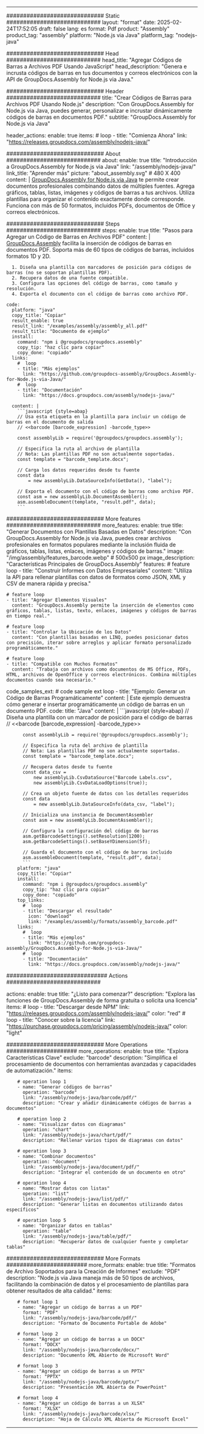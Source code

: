 



---
############################# Static ############################
layout: "format"
date:  2025-02-24T17:52:05
draft: false
lang: es
format: Pdf
product: "Assembly"
product_tag: "assembly"
platform: "Node.js via Java"
platform_tag: "nodejs-java"

############################# Head ############################
head_title: "Agregar Códigos de Barras a Archivos PDF Usando JavaScript"
head_description: "Genera e incrusta códigos de barras en tus documentos y correos electrónicos con la API de GroupDocs.Assembly for Node.js via Java."

############################# Header ############################
title: "Crear Códigos de Barras para Archivos PDF Usando Node.js" 
description: "Con GroupDocs.Assembly for Node.js via Java, puedes generar, personalizar e incrustar dinámicamente códigos de barras en documentos PDF."
subtitle: "GroupDocs.Assembly for Node.js via Java" 

header_actions:
  enable: true
  items:
    #  loop
    - title: "Comienza Ahora"
      link: "https://releases.groupdocs.com/assembly/nodejs-java/"
      
############################# About ############################
about:
    enable: true
    title: "Introducción a GroupDocs.Assembly for Node.js via Java"
    link: "/assembly/nodejs-java/"
    link_title: "Aprender más"
    picture: "about_assembly.svg" # 480 X 400
    content: |
       [GroupDocs.Assembly for Node.js via Java](/assembly/nodejs-java/) te permite crear documentos profesionales combinando datos de múltiples fuentes. Agrega gráficos, tablas, listas, imágenes y códigos de barras a tus archivos. Utiliza plantillas para organizar el contenido exactamente donde corresponde. Funciona con más de 50 formatos, incluidos PDFs, documentos de Office y correos electrónicos.

############################# Steps ############################
steps:
    enable: true
    title: "Pasos para Agregar un Código de Barras en Archivos PDF"
    content: |
      [GroupDocs.Assembly](/assembly/nodejs-java/) facilita la inserción de códigos de barras en documentos PDF. Soporta más de 60 tipos de códigos de barras, incluidos formatos 1D y 2D.
      
      1. Diseña una plantilla con marcadores de posición para códigos de barras (no se soportan plantillas PDF).
      2. Recupera datos de una fuente compatible.
      3. Configura las opciones del código de barras, como tamaño y resolución.
      4. Exporta el documento con el código de barras como archivo PDF.
   
    code:
      platform: "java"
      copy_title: "Copiar"
      result_enable: true
      result_link: "/examples/assembly/assembly_all.pdf"
      result_title: "Documento de ejemplo"
      install:
        command: "npm i @groupdocs/groupdocs.assembly"
        copy_tip: "haz clic para copiar"
        copy_done: "copiado"
      links:
        #  loop
        - title: "Más ejemplos"
          link: "https://github.com/groupdocs-assembly/GroupDocs.Assembly-for-Node.js-via-Java/"
        #  loop
        - title: "Documentación"
          link: "https://docs.groupdocs.com/assembly/nodejs-java/"
          
      content: |
        ```javascript {style=abap}
        // Usa esta etiqueta en la plantilla para incluir un código de barras en el documento de salida
        // <<barcode [barcode_expression] -barcode_type>>
    
        const assemblyLib = require('@groupdocs/groupdocs.assembly');

        // Especifica la ruta al archivo de plantilla
        // Nota: Las plantillas PDF no son actualmente soportadas.
        const template = "barcode_template.docx";

        // Carga los datos requeridos desde tu fuente
        const data 
            = new assemblyLib.DataSourceInfo(GetData(), "label");

        // Exporta el documento con el código de barras como archivo PDF.
        const asm = new assemblyLib.DocumentAssembler();
        asm.assembleDocument(template, "result.pdf", data);
        ```           

############################# More features ############################
more_features:
  enable: true
  title: "Generar Documentos con Plantillas Basadas en Datos"
  description: "Con GroupDocs.Assembly for Node.js via Java, puedes crear archivos profesionales en formatos populares mediante la inclusión fluida de gráficos, tablas, listas, enlaces, imágenes y códigos de barras."
  image: "/img/assembly/features_barcode.webp" # 500x500 px
  image_description: "Características Principales de GroupDocs.Assembly"
  features:
    # feature loop
    - title: "Construir Informes con Datos Empresariales"
      content: "Utiliza la API para rellenar plantillas con datos de formatos como JSON, XML y CSV de manera rápida y precisa."

    # feature loop
    - title: "Agregar Elementos Visuales"
      content: "GroupDocs.Assembly permite la inserción de elementos como gráficos, tablas, listas, texto, enlaces, imágenes y códigos de barras en tiempo real."

    # feature loop
    - title: "Controlar la Ubicación de los Datos"
      content: "Con plantillas basadas en LINQ, puedes posicionar datos con precisión, iterar sobre arreglos y aplicar formato personalizado programáticamente."

    # feature loop
    - title: "Compatible con Muchos Formatos"
      content: "Trabaja con archivos como documentos de MS Office, PDFs, HTML, archivos de OpenOffice y correos electrónicos. Combina múltiples documentos cuando sea necesario."
      
  code_samples_ext:
    # code sample ext loop
    - title: "Ejemplo: Generar un Código de Barras Programáticamente"
      content: |
        Este ejemplo demuestra cómo generar e insertar programáticamente un código de barras en un documento PDF.
      code:
        title: "Java"
        content: |
          ```javascript {style=abap}
          // Diseña una plantilla con un marcador de posición para el código de barras
          // <<barcode [barcode_expression] -barcode_type>>
          
          const assemblyLib = require('@groupdocs/groupdocs.assembly');

          // Especifica la ruta del archivo de plantilla
          // Nota: Las plantillas PDF no son actualmente soportadas.
          const template = "barcode_template.docx";

          // Recupera datos desde tu fuente
          const data_csv =
              new assemblyLib.CsvDataSource("Barcode Labels.csv", 
              new assemblyLib.CsvDataLoadOptions(true));

          // Crea un objeto fuente de datos con los detalles requeridos
          const data 
              = new assemblyLib.DataSourceInfo(data_csv, "label");

          // Inicializa una instancia de DocumentAssembler
          const asm = new assemblyLib.DocumentAssembler();

          // Configura la configuración del código de barras
          asm.getBarcodeSettings().setResolution(1200);
          asm.getBarcodeSettings().setBaseYDimension(5f);

          // Guarda el documento con el código de barras incluido
          asm.assembleDocument(template, "result.pdf", data);
          ```
        platform: "java"
        copy_title: "Copiar"
        install:
          command: "npm i @groupdocs/groupdocs.assembly"
          copy_tip: "haz clic para copiar"
          copy_done: "copiado"
        top_links:
          #  loop
          - title: "Descargar el resultado"
            icon: "download"
            link: "/examples/assembly/formats/assembly_barcode.pdf"
        links:
          #  loop
          - title: "Más ejemplos"
            link: "https://github.com/groupdocs-assembly/GroupDocs.Assembly-for-Node.js-via-Java/"
          #  loop
          - title: "Documentación"
            link: "https://docs.groupdocs.com/assembly/nodejs-java/"
            

            


############################## Actions ############################

actions:
  enable: true
  title: "¿Listo para comenzar?"
  description: "Explora las funciones de GroupDocs.Assembly de forma gratuita o solicita una licencia"
  items:
    #  loop
    - title: "Descargar desde NPM"
      link: "https://releases.groupdocs.com/assembly/nodejs-java/"
      color: "red"
        #  loop
    - title: "Conocer sobre la licencia"
      link: "https://purchase.groupdocs.com/pricing/assembly/nodejs-java/"
      color: "light"


############################# More Operations #####################
more_operations:
    enable: true
    title: "Explora Características Clave"
    exclude: "barcode"
    description: "Simplifica el procesamiento de documentos con herramientas avanzadas y capacidades de automatización."
    items: 
          
        # operation loop 1
        - name: "Generar códigos de barras"
          operation: "barcode"
          link: "/assembly/nodejs-java/barcode/pdf/"
          description: "Crear y añadir dinámicamente códigos de barras a documentos"

        # operation loop 2
        - name: "Visualizar datos con diagramas"
          operation: "chart"
          link: "/assembly/nodejs-java/chart/pdf/"
          description: "Rellenar varios tipos de diagramas con datos"

        # operation loop 3
        - name: "Combinar documentos"
          operation: "document"
          link: "/assembly/nodejs-java/document/pdf/"
          description: "Integrar el contenido de un documento en otro"

        # operation loop 4
        - name: "Mostrar datos con listas"
          operation: "list"
          link: "/assembly/nodejs-java/list/pdf/"
          description: "Generar listas en documentos utilizando datos específicos"

        # operation loop 5
        - name: "Organizar datos en tablas"
          operation: "table"
          link: "/assembly/nodejs-java/table/pdf/"
          description: "Recuperar datos de cualquier fuente y completar tablas"
         
          
############################# More Formats ########################
more_formats:
    enable: true
    title: "Formatos de Archivo Soportados para la Creación de Informes"
    exclude: "PDF"
    description: "Node.js via Java maneja más de 50 tipos de archivos, facilitando la combinación de datos y el procesamiento de plantillas para obtener resultados de alta calidad."
    items: 
          
        # format loop 1
        - name: "Agregar un código de barras a un PDF"
          format: "PDF"
          link: "/assembly/nodejs-java/barcode/pdf/"
          description: "Formato de Documento Portable de Adobe"
          
        # format loop 2
        - name: "Agregar un código de barras a un DOCX"
          format: "DOCX"
          link: "/assembly/nodejs-java/barcode/docx/"
          description: "Documento XML Abierto de Microsoft Word"
          
        # format loop 3
        - name: "Agregar un código de barras a un PPTX"
          format: "PPTX"
          link: "/assembly/nodejs-java/barcode/pptx/"
          description: "Presentación XML Abierta de PowerPoint"
          
        # format loop 4
        - name: "Agregar un código de barras a un XLSX"
          format: "XLSX"
          link: "/assembly/nodejs-java/barcode/xlsx/"
          description: "Hoja de Cálculo XML Abierta de Microsoft Excel"


          

---